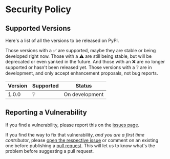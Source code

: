 # Security Policy

## Supported Versions

Here's a list of all the versions to be released on PyPI.

Those versions with a :white_check_mark: are supported, maybe they are stable or being developed right now. 
Those with a :warning: are still being stable, but will be deprecated or even yanked in the future. And those with an :x:
are no longer supported or hasn't been released yet. Those versions with a :grey_question: are in development, and only
accept enhancement proposals, not bug reports.

| Version | Supported          | Status          |
| ------- | ------------------ | --------------- |
| 1.0.0   | :grey_question:    | On development  |

## Reporting a Vulnerability

If you find a vulnerability, please report this on the [issues page](http://github.com/diddileija/text_formatter/issues). 

If you find the way to fix that vulnerability, _and you are a first time contributor_, please 
[open the respective issue](http://github.com/diddileija/text_formatter/issues/new) or comment on an existing one before 
publishing a [pull request](http://github.com/diddileija/text_formatter/pulls). This will let us to know what's the problem before
suggesting a pull request.
